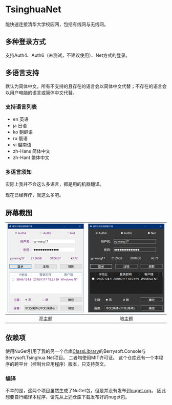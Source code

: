 # TsinghuaNet
能快速连接清华大学校园网，包括有线网与无线网。
## 多种登录方式
支持Auth4、Auth6（未测试，不建议使用）、Net方式的登录。
## 多语言支持
默认为简体中文，所有不支持的且存在的语言会以简体中文代替；不存在的语言会以用户电脑的语言或简体中文代替。
### 支持语言列表
* en 英语
* ja 日语
* ko 朝鲜语
* ru 俄语
* vi 越南语
* zh-Hans 简体中文
* zh-Hant 繁体中文
### 多语言须知
实际上我并不会这么多语言，都是用的机器翻译。

现在已经弃疗，就这么多吧。
## 屏幕截图
|![亮主题](Screenshots/MainWindow_Light.png)|![暗主题](Screenshots/MainWindow_Dark.png)|
|:-:|:-:|
|亮主题|暗主题|

## 依赖项
使用NuGet引用了我的另一个仓库[ClassLibrary](https://github.com/Berrysoft/ClassLibrary)的Berrysoft.Console与Berrysoft.Tsinghua.Net项目。
二者均使用MIT许可证。
这个仓库还有一个本程序的跨平台（控制台应用程序）版本，只支持英文。
### 编译
不幸的是，这两个项目虽然生成了NuGet包，但是并没有发布到[nuget.org](https://www.nuget.org)。
因此想要自行编译本程序，请先从上述仓库下载发布好的nuget包。
